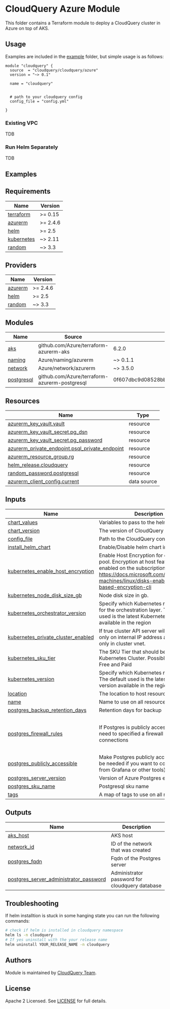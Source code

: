 # CloudQuery Azure Module

This folder contains a Terraform module to deploy a CloudQuery cluster in Azure on top of AKS.

## Usage

Examples are included in the [example](./examples/complete) folder, but simple usage is as follows:

```hcl
module "cloudquery" {
  source  = "cloudquery/cloudquery/azure"
  version = "~> 0.1"

  name = "cloudquery"


  # path to your cloudquery config
  config_file = "config.yml"

}
```

### Existing VPC

TDB

### Run Helm Separately

TDB

## Examples

<!-- BEGINNING OF PRE-COMMIT-TERRAFORM DOCS HOOK -->
## Requirements

| Name | Version |
|------|---------|
| <a name="requirement_terraform"></a> [terraform](#requirement\_terraform) | >= 0.15 |
| <a name="requirement_azurerm"></a> [azurerm](#requirement\_azurerm) | >= 2.4.6 |
| <a name="requirement_helm"></a> [helm](#requirement\_helm) | >= 2.5 |
| <a name="requirement_kubernetes"></a> [kubernetes](#requirement\_kubernetes) | ~> 2.11 |
| <a name="requirement_random"></a> [random](#requirement\_random) | ~> 3.3 |

## Providers

| Name | Version |
|------|---------|
| <a name="provider_azurerm"></a> [azurerm](#provider\_azurerm) | >= 2.4.6 |
| <a name="provider_helm"></a> [helm](#provider\_helm) | >= 2.5 |
| <a name="provider_random"></a> [random](#provider\_random) | ~> 3.3 |

## Modules

| Name | Source | Version |
|------|--------|---------|
| <a name="module_aks"></a> [aks](#module\_aks) | github.com/Azure/terraform-azurerm-aks | 6.2.0 |
| <a name="module_naming"></a> [naming](#module\_naming) | Azure/naming/azurerm | ~> 0.1.1 |
| <a name="module_network"></a> [network](#module\_network) | Azure/network/azurerm | ~> 3.5.0 |
| <a name="module_postgresql"></a> [postgresql](#module\_postgresql) | github.com/Azure/terraform-azurerm-postgresql | 0f607dbc9d08528bb16a48fc9dc8831aa4a92f5c |

## Resources

| Name | Type |
|------|------|
| [azurerm_key_vault.vault](https://registry.terraform.io/providers/hashicorp/azurerm/latest/docs/resources/key_vault) | resource |
| [azurerm_key_vault_secret.pg_dsn](https://registry.terraform.io/providers/hashicorp/azurerm/latest/docs/resources/key_vault_secret) | resource |
| [azurerm_key_vault_secret.pg_password](https://registry.terraform.io/providers/hashicorp/azurerm/latest/docs/resources/key_vault_secret) | resource |
| [azurerm_private_endpoint.psql_private_endpoint](https://registry.terraform.io/providers/hashicorp/azurerm/latest/docs/resources/private_endpoint) | resource |
| [azurerm_resource_group.rg](https://registry.terraform.io/providers/hashicorp/azurerm/latest/docs/resources/resource_group) | resource |
| [helm_release.cloudquery](https://registry.terraform.io/providers/hashicorp/helm/latest/docs/resources/release) | resource |
| [random_password.postgresql](https://registry.terraform.io/providers/hashicorp/random/latest/docs/resources/password) | resource |
| [azurerm_client_config.current](https://registry.terraform.io/providers/hashicorp/azurerm/latest/docs/data-sources/client_config) | data source |

## Inputs

| Name | Description | Type | Default | Required |
|------|-------------|------|---------|:--------:|
| <a name="input_chart_values"></a> [chart\_values](#input\_chart\_values) | Variables to pass to the helm chart | `string` | `""` | no |
| <a name="input_chart_version"></a> [chart\_version](#input\_chart\_version) | The version of CloudQuery helm chart | `string` | `"1.0.13"` | no |
| <a name="input_config_file"></a> [config\_file](#input\_config\_file) | Path to the CloudQuery config.hcl | `string` | `""` | no |
| <a name="input_install_helm_chart"></a> [install\_helm\_chart](#input\_install\_helm\_chart) | Enable/Disable helm chart installation | `bool` | `true` | no |
| <a name="input_kubernetes_enable_host_encryption"></a> [kubernetes\_enable\_host\_encryption](#input\_kubernetes\_enable\_host\_encryption) | Enable Host Encryption for default node pool. Encryption at host feature must be enabled on the subscription: https://docs.microsoft.com/azure/virtual-machines/linux/disks-enable-host-based-encryption-cli | `bool` | `false` | no |
| <a name="input_kubernetes_node_disk_size_gb"></a> [kubernetes\_node\_disk\_size\_gb](#input\_kubernetes\_node\_disk\_size\_gb) | Node disk size in gb. | `number` | `30` | no |
| <a name="input_kubernetes_orchestrator_version"></a> [kubernetes\_orchestrator\_version](#input\_kubernetes\_orchestrator\_version) | Specify which Kubernetes release to use for the orchestration layer. The default used is the latest Kubernetes version available in the region | `string` | `"1.23.5"` | no |
| <a name="input_kubernetes_private_cluster_enabled"></a> [kubernetes\_private\_cluster\_enabled](#input\_kubernetes\_private\_cluster\_enabled) | If true cluster API server will be exposed only on internal IP address and available only in cluster vnet. | `bool` | `false` | no |
| <a name="input_kubernetes_sku_tier"></a> [kubernetes\_sku\_tier](#input\_kubernetes\_sku\_tier) | The SKU Tier that should be used for this Kubernetes Cluster. Possible values are Free and Paid | `string` | `"Free"` | no |
| <a name="input_kubernetes_version"></a> [kubernetes\_version](#input\_kubernetes\_version) | Specify which Kubernetes release to use. The default used is the latest Kubernetes version available in the region | `string` | `"1.23.5"` | no |
| <a name="input_location"></a> [location](#input\_location) | The location to host resources | `string` | n/a | yes |
| <a name="input_name"></a> [name](#input\_name) | Name to use on all resources created | `string` | `"cloudquery"` | no |
| <a name="input_postgres_backup_retention_days"></a> [postgres\_backup\_retention\_days](#input\_postgres\_backup\_retention\_days) | Retention days for backup | `number` | `7` | no |
| <a name="input_postgres_firewall_rules"></a> [postgres\_firewall\_rules](#input\_postgres\_firewall\_rules) | If Postgres is publicly accessible you will need to specified a firewall rule to allow connections | <pre>list(object({<br>    name     = string<br>    start_ip = string<br>    end_ip   = string<br>  }))</pre> | `[]` | no |
| <a name="input_postgres_publicly_accessible"></a> [postgres\_publicly\_accessible](#input\_postgres\_publicly\_accessible) | Make Postgres publicly accessible (might be needed if you want to connect to it from Grafana or other tools). | `bool` | `false` | no |
| <a name="input_postgres_server_version"></a> [postgres\_server\_version](#input\_postgres\_server\_version) | Version of Azure Postgres engine to use | `string` | `"11"` | no |
| <a name="input_postgres_sku_name"></a> [postgres\_sku\_name](#input\_postgres\_sku\_name) | Postgresql sku name | `string` | `"GP_Gen5_2"` | no |
| <a name="input_tags"></a> [tags](#input\_tags) | A map of tags to use on all resources | `map(string)` | `{}` | no |

## Outputs

| Name | Description |
|------|-------------|
| <a name="output_aks_host"></a> [aks\_host](#output\_aks\_host) | AKS host |
| <a name="output_network_id"></a> [network\_id](#output\_network\_id) | ID of the network that was created |
| <a name="output_postgres_fqdn"></a> [postgres\_fqdn](#output\_postgres\_fqdn) | Fqdn of the Postgres server |
| <a name="output_postgres_server_administrator_password"></a> [postgres\_server\_administrator\_password](#output\_postgres\_server\_administrator\_password) | Administrator password for cloudquery database |
<!-- END OF PRE-COMMIT-TERRAFORM DOCS HOOK -->

## Troubleshooting

If helm installtion is stuck in some hanging state you can run the following commands:

```bash
# check if helm is installed in cloudquery namespace
helm ls -n cloudquery
# If yes uninstall with the your release name
helm uninstall YOUR_RELEASE_NAME -n cloudquery
```

## Authors

Module is maintained by [CloudQuery Team](https://github.com/cloudquery/cloudquery).

## License

Apache 2 Licensed. See [LICENSE](https://github.com/cloudquery/terraform-azure-cloudquery/tree/main/LICENSE) for full details.
